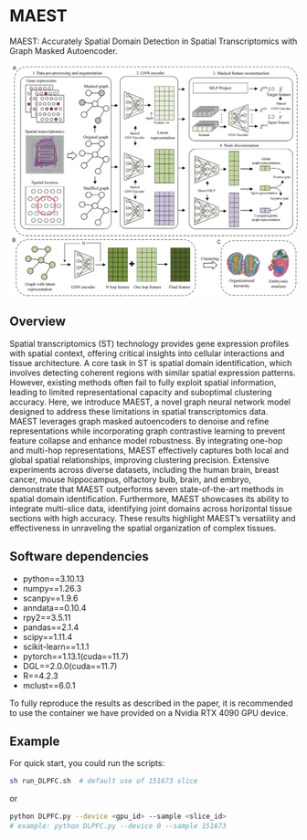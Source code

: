 # MAEST
MAEST: Accurately Spatial Domain Detection in Spatial Transcriptomics with Graph Masked Autoencoder.

![alt text](method.png)

## Overview
Spatial transcriptomics (ST) technology provides gene expression profiles with spatial context, offering critical insights into cellular interactions and tissue architecture. A core task in ST is spatial domain identification, which involves detecting coherent regions with similar spatial expression patterns. However, existing methods often fail to fully exploit spatial information, leading to limited representational capacity and suboptimal clustering accuracy. 
Here, we introduce MAEST, a novel graph neural network model designed to address these limitations in spatial transcriptomics data. MAEST leverages graph masked autoencoders to denoise and refine representations while incorporating graph contrastive learning to prevent feature collapse and enhance model robustness. By integrating one-hop and multi-hop representations, MAEST effectively captures both local and global spatial relationships, improving clustering precision. 
Extensive experiments across diverse datasets, including the human brain, breast cancer, mouse hippocampus, olfactory bulb, brain, and embryo, demonstrate that MAEST outperforms seven state-of-the-art methods in spatial domain identification. Furthermore, MAEST showcases its ability to integrate multi-slice data, identifying joint domains across horizontal tissue sections with high accuracy. These results highlight MAEST’s versatility and effectiveness in unraveling the spatial organization of complex tissues.

## Software dependencies
- python==3.10.13
- numpy==1.26.3
- scanpy==1.9.6
- anndata==0.10.4
- rpy2==3.5.11
- pandas==2.1.4
- scipy==1.11.4
- scikit-learn==1.1.1
- pytorch==1.13.1(cuda==11.7)
- DGL==2.0.0(cuda==11.7)
- R==4.2.3
- mclust==6.0.1

To fully reproduce the results as described in the paper, it is recommended to use the container we have provided on a Nvidia RTX 4090 GPU device.

## Example
For quick start, you could run the scripts: 
```bash
sh run_DLPFC.sh  # default use of 151673 slice
```

or

```bash
python DLPFC.py --device <gpu_id> --sample <slice_id>
# example: python DLPFC.py --device 0 --sample 151673
```

